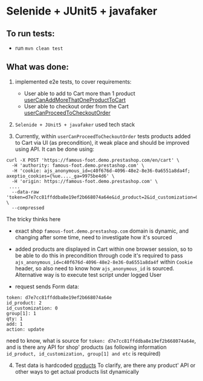 # Selenide + JUnit5 + javafaker

## To run tests:

* run `mvn clean test`

## What was done:

1. implemented e2e tests, to cover requirements:
    - User able to add to Cart more than 1 product [userCanAddMoreThatOneProductToCart](https://github.com/antiylia/prestashop-test/blob/5d4c30faa5566ae4b0d30ea67775e48407233b10/src/test/java/org/example/AddingAndCheckoutMoreThatOneProductTest.java#L47)
    - User able to checkout order from the Cart [userCanProceedToCheckoutOrder](https://github.com/antiylia/prestashop-test/blob/5d4c30faa5566ae4b0d30ea67775e48407233b10/src/test/java/org/example/AddingAndCheckoutMoreThatOneProductTest.java#L66)
   
2. `Selenide + JUnit5 + javafaker` used tech stack

3. Currently, within `userCanProceedToCheckoutOrder` tests products added to Cart via UI (as precondition), 
it weak place and should be improved using API. It can be done using:
```
curl -X POST 'https://famous-foot.demo.prestashop.com/en/cart' \
  -H 'authority: famous-foot.demo.prestashop.com' \
  -H 'cookie: ajs_anonymous_id=c40f676d-4096-48e2-8e36-0a6551a8da4f; axeptio_cookies={%ue...._ga=9975be4d6' \
  -H 'origin: https://famous-foot.demo.prestashop.com' \
 ....
  --data-raw 'token=d7e7cc81ffddba8e19ef2b668074a64e&id_product=2&id_customization=0&group%5B1%5D=1&qty=1&add=1&action=update' \
  --compressed

```

The tricky thinks here

- exact shop `famous-foot.demo.prestashop.com` domain is dynamic, and changing after some time, need to investigate how it's sourced

- added products are displayed in Cart within one browser session, so to be able to do this in precondition through code 
it's required to pass `ajs_anonymous_id=c40f676d-4096-48e2-8e36-0a6551a8da4f` within `Cookie` header, so also need to know how `ajs_anonymous_id` is sourced.
Alternative way is to execute test script under logged User

- request sends Form data:
```
token: d7e7cc81ffddba8e19ef2b668074a64e
id_product: 2
id_customization: 0
group[1]: 1
qty: 1
add: 1
action: update
```
need to know, what is source for `token: d7e7cc81ffddba8e19ef2b668074a64e`, and is there any API for shop' products
(as following information `id_product, id_customization, group[1] and etc` is required)

4. Test data is hardcoded [products](https://github.com/antiylia/prestashop-test/blob/5d4c30faa5566ae4b0d30ea67775e48407233b10/src/test/java/org/example/AddingAndCheckoutMoreThatOneProductTest.java#L24)
To clarify, are there any product' API or other ways to get actual products list dynamically




